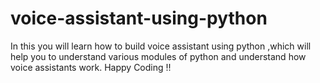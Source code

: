 # voice-assistant-using-python

In this you will learn how to build voice assistant using python ,which will help you to understand various modules of python and understand how voice assistants work. Happy Coding !!
